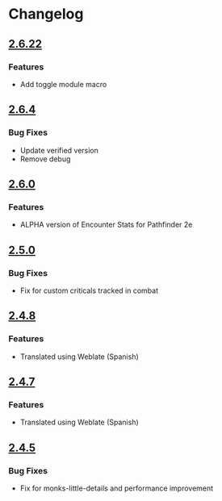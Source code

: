 # Changelog

## [2.6.22](https://github.com/johnnolan/encounter-stats/releases/tag/2.6.22)

### Features

- Add toggle module macro

## [2.6.4](https://github.com/johnnolan/encounter-stats/releases/tag/2.6.4)

### Bug Fixes

- Update verified version
- Remove debug

## [2.6.0](https://github.com/johnnolan/encounter-stats/releases/tag/2.6.0)

### Features

- ALPHA version of Encounter Stats for Pathfinder 2e

## [2.5.0](https://github.com/johnnolan/encounter-stats/releases/tag/2.5.0)

### Bug Fixes

- Fix for custom criticals tracked in combat

## [2.4.8](https://github.com/johnnolan/encounter-stats/releases/tag/2.4.8)

### Features

- Translated using Weblate (Spanish)

## [2.4.7](https://github.com/johnnolan/encounter-stats/releases/tag/2.4.7)

### Features

- Translated using Weblate (Spanish)

## [2.4.5](https://github.com/johnnolan/encounter-stats/releases/tag/2.4.5)

### Bug Fixes

- Fix for monks-little-details and performance improvement
